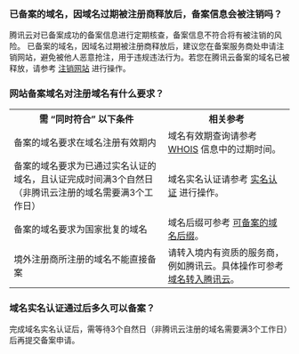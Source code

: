 ### 已备案的域名，因域名过期被注册商释放后，备案信息会被注销吗？
腾讯云对已备案成功的备案信息进行定期核查，备案信息不符合将有被注销的风险。
已备案的域名，因域名过期被注册商释放后，建议您在备案服务商处申请注销网站，避免被他人恶意抢注，用于违规违法行为。若您在腾讯云备案的域名已被释放，请参考 [注销网站](https://cloud.tencent.com/document/product/243/37409) 进行操作。

### 网站备案域名对注册域名有什么要求？
<table>
<tbody><tr>
<th width="55%">需 “同时符合” 以下条件</th>
<th>相关参考</th>
</tr>
<tr>
<td>备案的域名要求在域名注册有效期内</td>
<td>域名有效期查询请参考 <a href="https://whois.cloud.tencent.com/" target="_blank">WHOIS</a> 信息中的过期时间。</td>
</tr>
<tr>
<td>备案的域名要求为已通过实名认证的域名，且认证完成时间满3个自然日（非腾讯云注册的域名需要满3个工作日）</td>
<td>域名实名认证请参考 <a href="https://cloud.tencent.com/document/product/242/6707" target="_blank">实名认证</a> 进行操作。</td>
</tr>
<tr>
<td>备案的域名要求为国家批复的域名</td>
<td>域名后缀可参考 <a href="#beian">可备案的域名后缀</a>。</td>
</tr>
<tr>
<td>境外注册商所注册的域名不能直接备案</td>
<td>请转入境内有资质的服务商，例如腾讯云。具体操作可参考 <a href="https://cloud.tencent.com/document/product/242/3645" target="_blank">域名转入腾讯云</a>。</td>
</tr>
</tbody></table>

### 域名实名认证通过后多久可以备案？
完成域名实名认证后，需等待3个自然日（非腾讯云注册的域名需要满3个工作日）后再提交备案申请。
